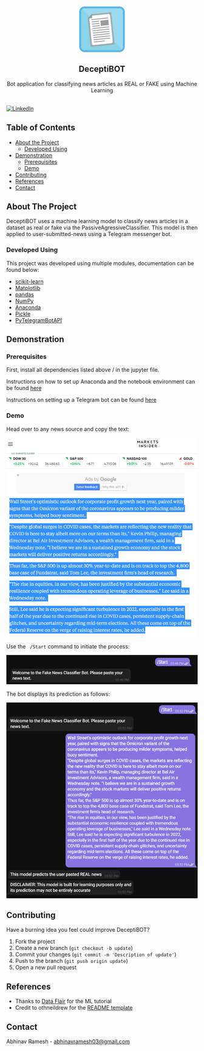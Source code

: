 <br />
  <p align="center">
  <a href="https://github.com/AbhiByte/DeceptiBOT">
    <img src="Images/news_icon.png" alt="Logo" width="120" height="120">
  </a>

  <h2 align="center">DeceptiBOT</h2>
  <p align="center">
    Bot application for classifying news articles as REAL or FAKE using Machine Learning 
    <br />
    <br />

[![LinkedIn][linkedin-shield]][linkedin-url]

## Table of Contents

* [About the Project](#about-the-project)
    * [Developed Using](#developed-using)
* [Demonstration](*demonstration)
    * [Prerequisites](#prerequisites)
    * [Demo](demo)
* [Contributing](#contributing)
* [References](#references)
* [Contact](#contact)

## About The Project

DeceptiBOT uses a machine learning model to classify news articles in a dataset as real or fake via the PassiveAgressiveClassifier. This model is then applied to user-submitted-news using a Telegram messenger bot.

### Developed Using
This project was developed using multiple modules, documentation can be found below:
* [scikit-learn](https://scikit-learn.org/stable/)
* [Matplotlib](https://matplotlib.org)
* [pandas](https://pandas.pydata.org)
* [NumPy](https://numpy.org)
* [Anaconda](https://www.anaconda.com/products/individual)
* [Pickle](https://docs.python.org/3/library/pickle.html)
* [PyTelegramBotAPI](https://pypi.org/project/pyTelegramBotAPI/)
  
## Demonstration
  
### Prerequisites
First, install all dependencies listed above / in the jupyter file.

Instructions on how to set up Anaconda and the notebook environment can be found [here](https://www.youtube.com/watch?v=2WL-XTl2QYI)
  
Instructions on setting up a Telegram bot can be found [here](https://www.youtube.com/watch?v=NwBWW8cNCP4)
  
### Demo
Head over to any news source and copy the text:

<img src="Images/news_text_copy.png">

Use the ` /Start` command to initiate the process:

<img src="Images/start.png">
  
The bot displays its prediction as follows:
  
<img src="Images/bot_result.png">

## Contributing
Have a burning idea you feel could improve DeceptiBOT?

1. Fork the project
2. Create a new branch (`git checkout -b update`)
3. Commit your changes (`git commit -m 'Description of update'`)
4. Push to the branch (`git push origin update`)
5. Open a new pull request

## References

* Thanks to [Data Flair](https://data-flair.training/blogs/advanced-python-project-detecting-fake-news/) for the ML tutorial
* Credit to othneildrew for the [README template](https://github.com/othneildrew/Best-README-Template/blob/master/BLANK_README.md)

## Contact

Abhinav Ramesh - abhinavramesh03@gmail.com

[linkedin-shield]: https://img.shields.io/badge/-LinkedIn-black.svg?style=flat-square&logo=linkedin&colorB=555
[linkedin-url]: https://www.linkedin.com/in/abhinavr03/
